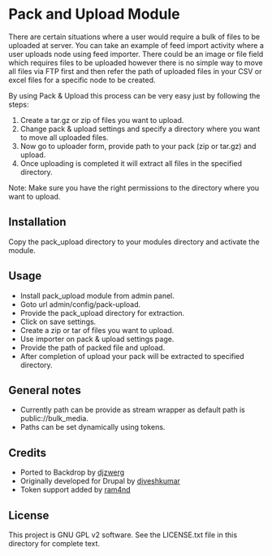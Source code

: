 # Pack and Upload Module

There are certain situations where a user would require a bulk of files to be uploaded at server. You can take an example of feed import activity where a user uploads node using feed importer. There could be an image or file field which requires files to be uploaded however there is no simple way to move all files via FTP first and then refer the path of uploaded files in your CSV or excel files for a specific node to be created.

By using Pack & Upload this process can be very easy just by following the steps:

1. Create a tar.gz or zip of files you want to upload.
2. Change pack & upload settings and specify a directory where you want to move all uploaded files.
3. Now go to uploader form, provide path to your pack (zip or tar.gz) and upload.
4. Once uploading is completed it will extract all files in the specified directory.

Note: Make sure you have the right permissions to the directory where you want to upload.

## Installation

Copy the pack_upload directory to your modules directory and activate the module.

## Usage
   
 * Install pack_upload module from admin panel.
 * Goto url admin/config/pack-upload.
 * Provide the pack_upload directory for extraction.
 * Click on save settings.
 * Create a zip or tar of files you want to upload.
 * Use importer on pack & upload settings page.
 * Provide the path of packed file and upload.
 * After completion of upload your pack will be extracted to specified directory.

## General notes

 * Currently path can be provide as stream wrapper as default path is public://bulk_media.
 * Paths can be set dynamically using tokens. 

## Credits

* Ported to Backdrop by [djzwerg](https://github.com/djzwerg)
* Originally developed for Drupal by [diveshkumar](https://github.com/diveshkumar)
* Token support added by [ram4nd](https://www.drupal.org/u/ram4nd)

## License

This project is GNU GPL v2 software. See the LICENSE.txt file in this directory for complete text.
